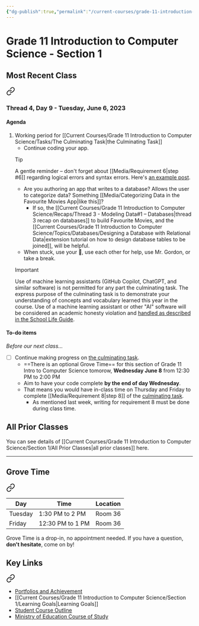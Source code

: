 ```yaml
---
{"dg-publish":true,"permalink":"/current-courses/grade-11-introduction-to-computer-science/section-1/home/","dgHomeLink":false}
---
```


# Grade 11 Introduction to Computer Science - Section 1
## Most Recent Class

<div class="transclusion internal-embed is-loaded"><a class="markdown-embed-link" href="/current-courses/grade-11-introduction-to-computer-science/section-1/thread-4/day-9/" aria-label="Open link"><svg xmlns="http://www.w3.org/2000/svg" width="24" height="24" viewBox="0 0 24 24" fill="none" stroke="currentColor" stroke-width="2" stroke-linecap="round" stroke-linejoin="round" class="svg-icon lucide-link"><path d="M10 13a5 5 0 0 0 7.54.54l3-3a5 5 0 0 0-7.07-7.07l-1.72 1.71"></path><path d="M14 11a5 5 0 0 0-7.54-.54l-3 3a5 5 0 0 0 7.07 7.07l1.71-1.71"></path></svg></a><div class="markdown-embed">




### Thread 4, Day 9 - Tuesday, June 6, 2023

#### Agenda

1. Working period for [[Current Courses/Grade 11 Introduction to Computer Science/Tasks/The Culminating Task\|the Culminating Task]]
	- Continue coding your app.
	> [!TIP]
	> A gentle reminder – don't forget about [[Media/Requirement 6\|step #6]] regarding logical errors and syntax errors. Here's [an example post](https://drive.google.com/file/d/1ZVAj0o9l-LiVToJ2yyVgO6CrranTVuie/view).
	- Are you authoring an app that writes to a database? Allows the user to categorize data? Something [[Media/Categorizing Data in the Favourite Movies App\|like this]]?
		- If so, the [[Current Courses/Grade 11 Introduction to Computer Science/Recaps/Thread 3 - Modeling Data#1 – Databases\|thread 3 recap on databases]] to build Favourite Movies, and the [[Current Courses/Grade 11 Introduction to Computer Science/Topics/Databases/Designing a Database with Relational Data\|extension tutorial on how to design database tables to be joined]], will be helpful.
	- When stuck, use your 🦆, use each other for help, use Mr. Gordon, or take a break.
	> [!IMPORTANT]
	> Use of machine learning assistants (GitHub Copilot, ChatGPT, and similar software) is not permitted for any part the culminating task. The express purpose of the culminating task is to demonstrate your understanding of concepts and vocabulary learned this year in the course. Use of a machine learning assistant or other "AI" software will be considered an academic honesty violation and [handled as described in the School Life Guide](https://lcs.myschoolapp.com/ftpimages/108/download/download_4338056.pdf#page=58).
	
#### To-do items
*Before our next class...*
- [ ] Continue making progress on [the culminating task](https://drive.google.com/file/d/1FcuQ33zGVQgGnEi4tEz-kbtQWrdZOgp0/view?usp=share_link).
	- ==There is an optional Grove Time== for this section of Grade 11 Intro to Computer Science tomorow, **Wednesday June 8** from 12:30 PM to 2:00 PM
	- Aim to have your code complete **by the end of day Wednesday**.
	- That means you would have in-class time on Thursday and Friday to complete [[Media/Requirement 8\|step 8]] of the [culminating task](https://drive.google.com/file/d/1FcuQ33zGVQgGnEi4tEz-kbtQWrdZOgp0/view?usp=share_link).
		- As mentioned last week, writing for requirement 8 must be done during class time.


</div></div>

## All Prior Classes
You can see details of [[Current Courses/Grade 11 Introduction to Computer Science/Section 1/All Prior Classes\|all prior classes]] here.
___
## Grove Time

<div class="transclusion internal-embed is-loaded"><a class="markdown-embed-link" href="/current-courses/grove-time/" aria-label="Open link"><svg xmlns="http://www.w3.org/2000/svg" width="24" height="24" viewBox="0 0 24 24" fill="none" stroke="currentColor" stroke-width="2" stroke-linecap="round" stroke-linejoin="round" class="svg-icon lucide-link"><path d="M10 13a5 5 0 0 0 7.54.54l3-3a5 5 0 0 0-7.07-7.07l-1.72 1.71"></path><path d="M14 11a5 5 0 0 0-7.54-.54l-3 3a5 5 0 0 0 7.07 7.07l1.71-1.71"></path></svg></a><div class="markdown-embed">




Day|Time|Location
-|-|-
Tuesday|1:30 PM to 2 PM|Room 36
Friday|12:30 PM to 1 PM|Room 36

Grove Time is a drop-in, no appointment needed.
If you have a question, **don't hesitate**, come on by!

</div></div>

## Key Links

<div class="transclusion internal-embed is-loaded"><a class="markdown-embed-link" href="/current-courses/grade-11-introduction-to-computer-science/section-1/key-links/" aria-label="Open link"><svg xmlns="http://www.w3.org/2000/svg" width="24" height="24" viewBox="0 0 24 24" fill="none" stroke="currentColor" stroke-width="2" stroke-linecap="round" stroke-linejoin="round" class="svg-icon lucide-link"><path d="M10 13a5 5 0 0 0 7.54.54l3-3a5 5 0 0 0-7.07-7.07l-1.72 1.71"></path><path d="M14 11a5 5 0 0 0-7.54-.54l-3 3a5 5 0 0 0 7.07 7.07l1.71-1.71"></path></svg></a><div class="markdown-embed">




- [Portfolios and Achievement](https://www.russellgordon.ca/cs/learning-goals/introduction/)
- [[Current Courses/Grade 11 Introduction to Computer Science/Section 1/Learning Goals\|Learning Goals]] 
- [Student Course Outline](https://tinyurl.com/lcscs22-g11-sco)
- [Ministry of Education Course of Study](https://tinyurl.com/lcscs22-g11-mcs)

</div></div>
